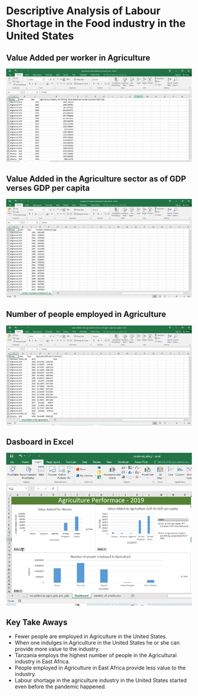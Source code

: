 # Descriptive Analysis of Labour Shortage in the Food industry in the United States
## Value Added per worker in Agriculture
![Raw Data from CSV](/images/raw_data_1.PNG "Raw Data ")
## Value Added in the Agriculture sector as of GDP verses GDP per capita
![Raw Data from CSV](/images/raw_data_2.PNG "Raw Data ")
## Number of people employed in Agriculture
![Raw Data from CSV](/images/raw_data_3.PNG "Raw Data ")
## Dasboard in Excel
![Dashboard](/images/dashboard_2019.PNG "Raw Data")

## Key Take Aways
- Fewer people are employed in Agriculture in the United States.
- When one indulges in Agriculture in the United States he or she can provide more value to the industry.
- Tanzania employs the highest number of people in the Agricultural industry in East Africa.
- People employed in Agriculture in East Africa provide less value to the industry.
- Labour shortage in the agriculture industry in the United States started even before the pandemic happened.
